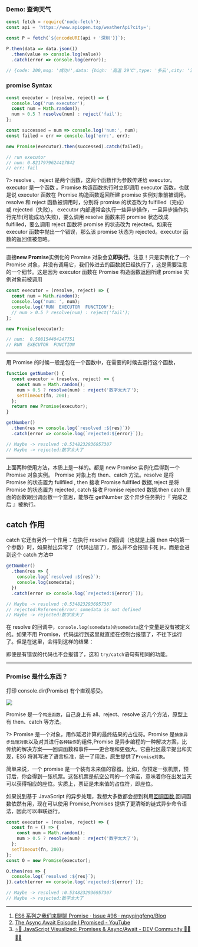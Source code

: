 ### Demo: 查询天气

```javascript
const fetch = require('node-fetch');
const api = 'https://www.apiopen.top/weatherApi?city=';

const P = fetch(`${encodeURI(api + '深圳')}`);

P.then(data => data.json())
  .then(value => console.log(value))
  .catch(error => console.log(error));

// {code: 200,msg: '成功!',data: {high: '高温 29℃',type: '多云',city: '深圳'}}
```

### promise Syntax

```javascript
const executor = (resolve, reject) => {
  console.log('run executor');
  const num = Math.random();
  num > 0.5 ? resolve(num) : reject('fail');
};

const successed = num => console.log('num:', num);
const failed = err => console.log('err:', err);

new Promise(executor).then(successed).catch(failed);

// run executor
// num: 0.8217979624417842
// err: fail
```

?> resolve 、 reject 是两个函数，这两个函数作为参数传递给 executor。
executor 是一个函数 。Promise 构造函数执行时立即调用 executor 函数，也就是说 executor 函数在 Promise 构造函数返回所建 promise 实例对象前被调用。resolve 和 reject 函数被调用时，分别将 promise 的状态改为 fulfilled（完成）或 rejected（失败）。
executor 内部通常会执行一些异步操作，一旦异步操作执行完毕(可能成功/失败)，要么调用 resolve 函数来将 promise 状态改成 fulfilled，要么调用 reject 函数将 promise 的状态改为 rejected。如果在 executor 函数中抛出一个错误，那么该 promise 状态为 rejected。executor 函数的返回值被忽略。

---

直接**new Promise**实例化的 Promise 对象会**立即执行**。注意！只是实例化了一个 Promise 对象，并没有调用它，我们传进去的函数就已经执行了，这是需要注意的一个细节。这是因为 executor 函数在 Promise 构造函数返回所建 promise 实例对象前被调用

```javascript
const executor = (resolve, reject) => {
  const num = Math.random();
  console.log('num: ', num);
  console.log('RUN  EXECUTOR  FUNCTION');
  // num > 0.5 ? resolve(num) : reject('fail');
};

new Promise(executor);

// num:  0.508154404247751
// RUN  EXECUTOR  FUNCTION
```

---

用 Promise 的时候一般是包在一个函数中，在需要的时候去运行这个函数，

```javascript
function getNumber() {
  const executor = (resolve, reject) => {
    const num = Math.random();
    num > 0.5 ? resolve(num) : reject('数字太大了');
    setTimeout(fn, 200);
  };
  return new Promise(executor);
}

getNumber()
  .then(res => console.log(`resolved :${res}`))
  .catch(error => console.log(`rejected:${error}`));

// Maybe -> resolved :0.5348232936957307
// Maybe -> rejected:数字太大了
```

---

上面两种使用方法，本质上是一样的。都是 new Promise 实例化后得到一个 Promise 对象实例。 Promise 对象上有 then、catch 方法。resolve 是将 Promise 的状态置为 fullfiled , then 接收 Promise fullfiled 数据,reject 是将 Promise 的状态置为 rejected, catch 接收 Promise rejected 数据.then catch 里面的函数跟回调函数一个意思，能够在 getNumber 这个异步任务执行『 完成之后 』被执行。

## catch 作用

catch 它还有另外一个作用：在执行 resolve 的回调（也就是上面 then 中的第一个参数）时，如果抛出异常了（代码出错了），那么并不会报错卡死 js，而是会进到这个 catch 方法中

```javascript
getNumber()
  .then(res => {
    console.log(`resolved :${res}`);
    console.log(somedata);
  })
  .catch(error => console.log(`rejected:${error}`));

// Maybe -> resolved :0.5348232936957307
// rejected:ReferenceError: somedata is not defined
// Maybe -> rejected:数字太大了
```

在 resolve 的回调中，`console.log(somedata)的somedata`这个变量是没有被定义的。如果不用 Promise，代码运行到这里就直接在控制台报错了，不往下运行了。但是在这里，会得到这样的结果：

即便是有错误的代码也不会报错了，这和 `try/catch`语句有相同的功能。

---

### Promise 是什么东西？

打印 console.dir(Promise) 有个直观感受。

<img src="https://loremxuetengfei.oss-cn-beijing.aliyuncs.com/what-is-promise.png"/>

Promise 是一个`构造函数`，自己身上有 all、reject、resolve 这几个方法，原型上有 then、catch 等方法。

?> Promise 是一个对象，用作延迟计算的最终结果的占位符。Promise 是`抽象异步处理对象`以及对其进行`各种操作`的组件,Promise 是异步编程的一种解决方案，比传统的解决方案——回调函数和事件——更合理和更强大。它由社区最早提出和实现，ES6 将其写进了语言标准，统一了用法，原生提供了`Promise对象`。

简单来说，一个 promise 是一个装有未来值的容器。比如，你预定一张机票，预订后，你会得到一张机票。这张机票是航空公司的一个承诺，意味着你在出发当天可以获得相应的座位。实质上，票证是未来值的占位符，即座位。

如果说到基于 JavaScript 的异步处理，我想大多数都会想到利用[回调函数](javascript/callback),回调函数依然有用，现在可以使用 Promise,Promises 提供了更清晰的链式异步命令语法，因此可以串联运行。

```javascript
const executor = (resolve, reject) => {
  const fn = () => {
    const num = Math.random();
    num > 0.5 ? resolve(num) : reject('数字太大了');
  };
  setTimeout(fn, 200);
};
const O = new Promise(executor);

O.then(res => {
  console.log(`resolved :${res}`);
}).catch(error => console.log(`rejected:${error}`));

// Maybe -> resolved :0.5348232936957307
// Maybe -> rejected:数字太大了
```

---

1. [ES6 系列之我们来聊聊 Promise · Issue #98 · mqyqingfeng/Blog](https://github.com/mqyqingfeng/Blog/issues/98)
2. [The Async Await Episode I Promised - YouTube](https://www.youtube.com/watch?v=vn3tm0quoqE)
3. [⭐️🎀 JavaScript Visualized: Promises & Async/Await - DEV Community 👩‍💻👨‍💻](https://dev.to/lydiahallie/javascript-visualized-promises-async-await-5gke)
